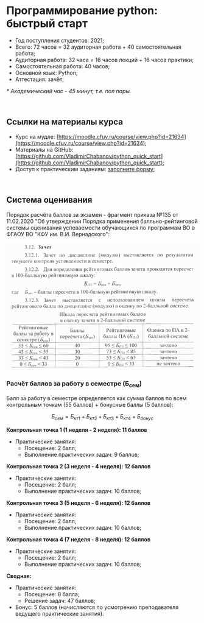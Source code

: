 # Программирование python: быстрый старт

- Год поступления студентов: 2021;
- Всего: 72 часов = 32 аудиторная работа + 40 самостоятельная работа;
- Аудиторная работа: 32 часа = 16 часов лекций + 16 часов практики;
- Самостоятельная работа: 40 часов;
- Основной язык: Python;
- Аттестация: зачёт;

*\* Академический час - 45 минут, т.е. пол пары.*

<br>

## Ссылки на материалы курса

- Курс на мудле: [https://moodle.cfuv.ru/course/view.php?id=21634](https://moodle.cfuv.ru/course/view.php?id=21634);
- Материалы на GitHub: [https://github.com/VladimirChabanov/python_quick_start](https://github.com/VladimirChabanov/python_quick_start);
- Доступ к практическим заданиям: [заполните форму](https://docs.google.com/forms/d/e/1FAIpQLSfVEdg6V2tuoaMH1xvmOHTb-V1R1_LpdbYuhIVJkBMZQVWl8g/viewform?usp=sf_link);

<br>

## Система оценивания

Порядок расчёта баллов за экзамен - фрагмент приказа №135 от 11.02.2020 "Об утверждении Порядка применения балльно-рейтинговой системы оценивания успеваемости обучающихся по программам ВО в ФГАОУ ВО "КФУ им. В.И. Вернадского":

![Фрагмент приказа](./img/score.png)

### Расчёт баллов за работу в семестре (Б<sub>сем</sub>)

Балл за работу в семестре определяется как сумма баллов по всем контрольным точкам (55 баллов) + бонусные баллы (5 баллов):

$$Б_{сем} = Б_{кт1} + Б_{кт2} + Б_{кт3} + Б_{кт4}+Б_{бонус}$$

**Контрольная точка 1 (1 неделя - 2 неделя): 11 баллов**

- Практические занятия:
  - Посещение: 2 балл;
  - Выполнение практических задач: 9 баллов;

**Контрольная точка 2 (3 неделя - 4 неделя): 12 баллов**

- Практические занятия:
  - Посещение: 2 балл;
  - Выполнение практических задач: 10 баллов;

**Контрольная точка 3 (5 неделя - 6 неделя): 12 баллов**

- Практические занятия:
  - Посещение: 2 балл;
  - Выполнение практических задач: 10 баллов;

**Контрольная точка 4 (7 неделя - 8 неделя): 12 баллов**

- Практические занятия:
  - Посещение: 2 балл;
  - Выполнение практических задач: 10 баллов;

**Сводная:**

- Практические занятия:
  - Посещение: 8 балла;
  - Решение задач: 47 баллов;
- Бонус: 5 баллов (начисляются по усмотрению преподавателя ведущего практические занятия).
